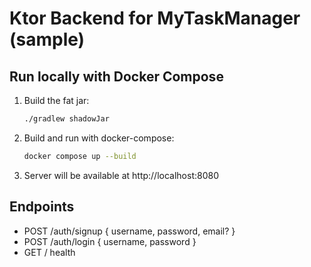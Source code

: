 
# Ktor Backend for MyTaskManager (sample)

## Run locally with Docker Compose
1. Build the fat jar:
   ```bash
   ./gradlew shadowJar
   ```
2. Build and run with docker-compose:
   ```bash
   docker compose up --build
   ```
3. Server will be available at http://localhost:8080

## Endpoints
- POST /auth/signup  { username, password, email? }
- POST /auth/login   { username, password }
- GET  /            health
